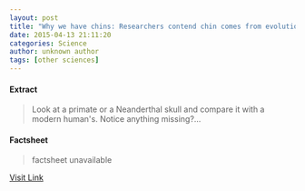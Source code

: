 ```yaml
---
layout: post
title: "Why we have chins: Researchers contend chin comes from evolution, not mechanical forces"
date: 2015-04-13 21:11:20
categories: Science
author: unknown author
tags: [other sciences]
---
```



#### Extract
>Look at a primate or a Neanderthal skull and compare it with a modern human's. Notice anything missing?...

#### Factsheet
>factsheet unavailable

[Visit Link](http://phys.org/news348163865.html)


